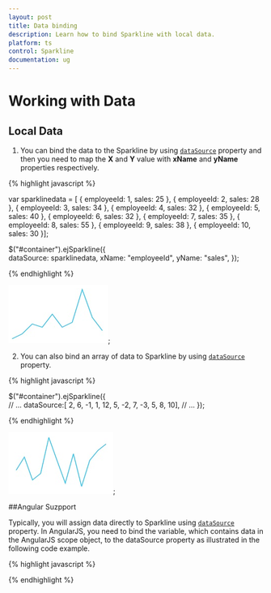 ```yaml
---
layout: post
title: Data binding
description: Learn how to bind Sparkline with local data.
platform: ts
control: Sparkline
documentation: ug
---
```


# Working with Data

## Local Data

1. You can bind the data to the Sparkline by using [`dataSource`](../api/ejsparkline#members:datasource) property and then you need to map the **X** and **Y** value with **xName** and **yName** properties respectively.

{% highlight javascript %}

var sparklinedata = [
{ employeeId: 1, sales: 25 },
{ employeeId: 2, sales: 28 },
{ employeeId: 3, sales: 34 },
{ employeeId: 4, sales: 32 },
{ employeeId: 5, sales: 40 },
{ employeeId: 6, sales: 32 },
{ employeeId: 7, sales: 35 },
{ employeeId: 8, sales: 55 },
{ employeeId: 9, sales: 38 },
{ employeeId: 10, sales: 30 }];
    
$("#container").ejSparkline({	
     dataSource: sparklinedata,
     xName: "employeeId",
     yName: "sales",
});

{% endhighlight %}


![](/js/Sparkline/Working-with-Data_images/Working-with-Data_img1.png); 

2. You can also bind an array of data to Sparkline by using [`dataSource`](../api/ejsparkline#members:datasource) property.  

{% highlight javascript %}

$("#container").ejSparkline({  
      // ...
      dataSource:[ 2, 6, -1, 1, 12, 5, -2, 7, -3, 5, 8, 10],
      // ...
   });

{% endhighlight %}

![](/js/Sparkline/Working-with-Data_images/Working-with-Data_img2.png); 

##Angular Suzpport

Typically, you will assign data directly to Sparkline using [`dataSource`](../api/ejsparkline#members:datasource) property. In AngularJS, you need to bind the variable, which contains data in the AngularJS scope object, to the dataSource property as illustrated in the following code example.

{% highlight javascript %}

<html ng-app="syncApp">
     <head>
         <script type="text/javascript" src="http://cdn.syncfusion.com/js/assets/external/jquery-2.1.4.min.js"></script>
         <script src="http://cdn.syncfusion.com/js/assets/external/angular.min.js"></script>
         <script src="https://cdn.syncfusion.com/14.2.0.26/js/web/ej.web.all.min.js"></script>
         <script src="https://cdn.syncfusion.com/14.2.0.26/js/common/ej.widget.angular.min.js"></script>
     </head>
<body ng-controller="sparkline">
<div id="column" ej-sparkline e-datasource="sparklinedata"></div>
<script>
    var data = [2, 6, -1, 1, 12, 5, -2, 7, -3, 5, 8, 10, ];	 
  
   angular.module('syncApp',['ejangular']).controller("sparkline",function($scope){    
    $scope.sparklinedata = data;
});
</script>
</body>
</html>

{% endhighlight %}

